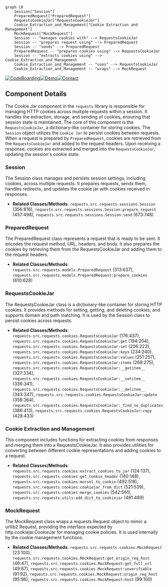 ```mermaid
graph LR
    Session["Session"]
    PreparedRequest["PreparedRequest"]
    RequestsCookieJar["RequestsCookieJar"]
    Cookie_Extraction_and_Management["Cookie Extraction and Management"]
    MockRequest["MockRequest"]
    Session -- "manages cookies with" --> RequestsCookieJar
    Session -- "prepares request using" --> PreparedRequest
    Session -- "sends" --> PreparedRequest
    PreparedRequest -- "prepares cookies using" --> RequestsCookieJar
    Session -- "extracts cookies using" --> Cookie_Extraction_and_Management
    Cookie_Extraction_and_Management -- "uses" --> RequestsCookieJar
    Cookie_Extraction_and_Management -- "wraps" --> MockRequest
```
[![CodeBoarding](https://img.shields.io/badge/Generated%20by-CodeBoarding-9cf?style=flat-square)](https://github.com/CodeBoarding/GeneratedOnBoardings)[![Demo](https://img.shields.io/badge/Try%20our-Demo-blue?style=flat-square)](https://www.codeboarding.org/demo)[![Contact](https://img.shields.io/badge/Contact%20us%20-%20codeboarding@gmail.com-lightgrey?style=flat-square)](mailto:codeboarding@gmail.com)

## Component Details

The Cookie Jar component in the `requests` library is responsible for managing HTTP cookies across multiple requests within a session. It handles the extraction, storage, and sending of cookies, ensuring that session state is maintained. The core of this component is the `RequestsCookieJar`, a dictionary-like container for storing cookies. The `Session` object utilizes the `Cookie Jar` to persist cookies between requests. When a request is prepared by `PreparedRequest`, cookies are retrieved from the `RequestsCookieJar` and added to the request headers. Upon receiving a response, cookies are extracted and merged into the `RequestsCookieJar`, updating the session's cookie state.

### Session
The Session class manages and persists session settings, including cookies, across multiple requests. It prepares requests, sends them, handles redirects, and updates the cookie jar with cookies received in responses.
- **Related Classes/Methods**: `requests.src.requests.sessions.Session` (356:816), `requests.src.requests.sessions.Session:prepare_request` (457:498), `requests.src.requests.sessions.Session:send` (673:748)

### PreparedRequest
The PreparedRequest class represents a request that is ready to be sent. It encodes the request method, URL, headers, and body. It also prepares the cookies by retrieving them from the RequestsCookieJar and adding them to the request headers.
- **Related Classes/Methods**: `requests.src.requests.models.PreparedRequest` (313:637), `requests.src.requests.models.PreparedRequest:prepare_cookies` (610:628)

### RequestsCookieJar
The RequestsCookieJar class is a dictionary-like container for storing HTTP cookies. It provides methods for setting, getting, and deleting cookies, and supports domain and path matching. It is used by the Session class to persist cookies across requests.
- **Related Classes/Methods**: `requests.src.requests.cookies.RequestsCookieJar` (176:437), `requests.src.requests.cookies.RequestsCookieJar:get` (194:204), `requests.src.requests.cookies.RequestsCookieJar:set` (206:223), `requests.src.requests.cookies.RequestsCookieJar:keys` (234:240), `requests.src.requests.cookies.RequestsCookieJar:values` (251:257), `requests.src.requests.cookies.RequestsCookieJar:items` (268:275), `requests.src.requests.cookies.RequestsCookieJar:__getitem__` (327:334), `requests.src.requests.cookies.RequestsCookieJar:__setitem__` (336:341), `requests.src.requests.cookies.RequestsCookieJar:__delitem__` (343:347), `requests.src.requests.cookies.RequestsCookieJar:update` (358:364), `requests.src.requests.cookies.RequestsCookieJar:_find_no_duplicates` (386:413), `requests.src.requests.cookies.RequestsCookieJar:copy` (428:433)

### Cookie Extraction and Management
This component includes functions for extracting cookies from responses and merging them into a RequestsCookieJar. It also provides utilities for converting between different cookie representations and adding cookies to a request.
- **Related Classes/Methods**: `requests.src.requests.cookies:extract_cookies_to_jar` (124:137), `requests.src.requests.cookies:get_cookie_header` (140:148), `requests.src.requests.cookies:morsel_to_cookie` (492:518), `requests.src.requests.cookies:cookiejar_from_dict` (521:539), `requests.src.requests.cookies:merge_cookies` (542:561), `requests.src.requests.utils:add_dict_to_cookiejar` (481:489)

### MockRequest
The MockRequest class wraps a requests.Request object to mimic a urllib2.Request, providing the interface expected by http.cookiejar.CookieJar for managing cookie policies. It is used internally by the cookie management functions.
- **Related Classes/Methods**: `requests.src.requests.cookies.MockRequest` (23:100), `requests.src.requests.cookies.MockRequest:get_origin_req_host` (46:47), `requests.src.requests.cookies.MockRequest:get_full_url` (49:67), `requests.src.requests.cookies.MockRequest:unverifiable` (91:92), `requests.src.requests.cookies.MockRequest:origin_req_host` (95:96), `requests.src.requests.cookies.MockRequest:host` (99:100)